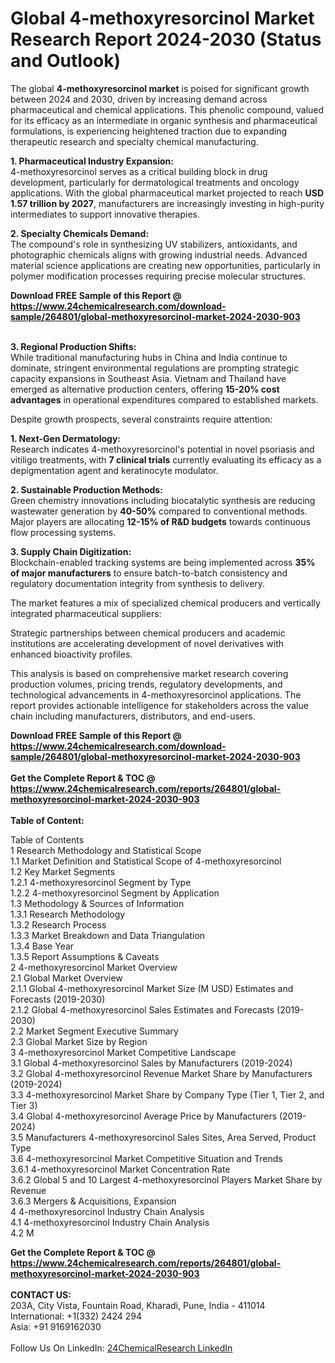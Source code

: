 <h1>Global 4-methoxyresorcinol Market Research Report 2024-2030 (Status and Outlook)</h1><p>The global <strong>4-methoxyresorcinol market</strong> is poised for significant growth between 2024 and 2030, driven by increasing demand across pharmaceutical and chemical applications. This phenolic compound, valued for its efficacy as an intermediate in organic synthesis and pharmaceutical formulations, is experiencing heightened traction due to expanding therapeutic research and specialty chemical manufacturing.</p><p><strong>1. Pharmaceutical Industry Expansion:</strong><br>
4-methoxyresorcinol serves as a critical building block in drug development, particularly for dermatological treatments and oncology applications. With the global pharmaceutical market projected to reach <strong>USD 1.57 trillion by 2027</strong>, manufacturers are increasingly investing in high-purity intermediates to support innovative therapies.</p><p><strong>2. Specialty Chemicals Demand:</strong><br>
The compound's role in synthesizing UV stabilizers, antioxidants, and photographic chemicals aligns with growing industrial needs. Advanced material science applications are creating new opportunities, particularly in polymer modification processes requiring precise molecular structures.</p><div><b>Download FREE Sample of this Report @ 
            <a href="https://www.24chemicalresearch.com/download-sample/264801/global-methoxyresorcinol-market-2024-2030-903">
            https://www.24chemicalresearch.com/download-sample/264801/global-methoxyresorcinol-market-2024-2030-903</a></b></div><br><p><strong>3. Regional Production Shifts:</strong><br>
While traditional manufacturing hubs in China and India continue to dominate, stringent environmental regulations are prompting strategic capacity expansions in Southeast Asia. Vietnam and Thailand have emerged as alternative production centers, offering <strong>15-20% cost advantages</strong> in operational expenditures compared to established markets.</p><p>Despite growth prospects, several constraints require attention:</p><p><strong>1. Next-Gen Dermatology:</strong><br>
Research indicates 4-methoxyresorcinol's potential in novel psoriasis and vitiligo treatments, with <strong>7 clinical trials</strong> currently evaluating its efficacy as a depigmentation agent and keratinocyte modulator.</p><p><strong>2. Sustainable Production Methods:</strong><br>
Green chemistry innovations including biocatalytic synthesis are reducing wastewater generation by <strong>40-50%</strong> compared to conventional methods. Major players are allocating <strong>12-15% of R&amp;D budgets</strong> towards continuous flow processing systems.</p><p><strong>3. Supply Chain Digitization:</strong><br>
Blockchain-enabled tracking systems are being implemented across <strong>35% of major manufacturers</strong> to ensure batch-to-batch consistency and regulatory documentation integrity from synthesis to delivery.</p><p>The market features a mix of specialized chemical producers and vertically integrated pharmaceutical suppliers:</p><p>Strategic partnerships between chemical producers and academic institutions are accelerating development of novel derivatives with enhanced bioactivity profiles.</p><p>This analysis is based on comprehensive market research covering production volumes, pricing trends, regulatory developments, and technological advancements in 4-methoxyresorcinol applications. The report provides actionable intelligence for stakeholders across the value chain including manufacturers, distributors, and end-users.</p><div><b>Download FREE Sample of this Report @ 
            <a href="https://www.24chemicalresearch.com/download-sample/264801/global-methoxyresorcinol-market-2024-2030-903">
            https://www.24chemicalresearch.com/download-sample/264801/global-methoxyresorcinol-market-2024-2030-903</a></b></div><br><div><b>Get the Complete Report & TOC @ 
            <a href="https://www.24chemicalresearch.com/reports/264801/global-methoxyresorcinol-market-2024-2030-903">
            https://www.24chemicalresearch.com/reports/264801/global-methoxyresorcinol-market-2024-2030-903</a></b></div><br>
            <b>Table of Content:</b><p>Table of Contents<br />
1 Research Methodology and Statistical Scope<br />
1.1 Market Definition and Statistical Scope of 4-methoxyresorcinol<br />
1.2 Key Market Segments<br />
1.2.1 4-methoxyresorcinol Segment by Type<br />
1.2.2 4-methoxyresorcinol Segment by Application<br />
1.3 Methodology & Sources of Information<br />
1.3.1 Research Methodology<br />
1.3.2 Research Process<br />
1.3.3 Market Breakdown and Data Triangulation<br />
1.3.4 Base Year<br />
1.3.5 Report Assumptions & Caveats<br />
2 4-methoxyresorcinol Market Overview<br />
2.1 Global Market Overview<br />
2.1.1 Global 4-methoxyresorcinol Market Size (M USD) Estimates and Forecasts (2019-2030)<br />
2.1.2 Global 4-methoxyresorcinol Sales Estimates and Forecasts (2019-2030)<br />
2.2 Market Segment Executive Summary<br />
2.3 Global Market Size by Region<br />
3 4-methoxyresorcinol Market Competitive Landscape<br />
3.1 Global 4-methoxyresorcinol Sales by Manufacturers (2019-2024)<br />
3.2 Global 4-methoxyresorcinol Revenue Market Share by Manufacturers (2019-2024)<br />
3.3 4-methoxyresorcinol Market Share by Company Type (Tier 1, Tier 2, and Tier 3)<br />
3.4 Global 4-methoxyresorcinol Average Price by Manufacturers (2019-2024)<br />
3.5 Manufacturers 4-methoxyresorcinol Sales Sites, Area Served, Product Type<br />
3.6 4-methoxyresorcinol Market Competitive Situation and Trends<br />
3.6.1 4-methoxyresorcinol Market Concentration Rate<br />
3.6.2 Global 5 and 10 Largest 4-methoxyresorcinol Players Market Share by Revenue<br />
3.6.3 Mergers & Acquisitions, Expansion<br />
4 4-methoxyresorcinol Industry Chain Analysis<br />
4.1 4-methoxyresorcinol Industry Chain Analysis<br />
4.2 M</p><div><b>Get the Complete Report & TOC @ 
            <a href="https://www.24chemicalresearch.com/reports/264801/global-methoxyresorcinol-market-2024-2030-903">
            https://www.24chemicalresearch.com/reports/264801/global-methoxyresorcinol-market-2024-2030-903</a></b></div><br><b>CONTACT US:</b><br>
            203A, City Vista, Fountain Road, Kharadi, Pune, India - 411014<br>
            International: +1(332) 2424 294<br>
            Asia: +91 9169162030 <br><br>
            Follow Us On LinkedIn: <a href="https://www.linkedin.com/company/24chemicalresearch/">24ChemicalResearch LinkedIn</a>